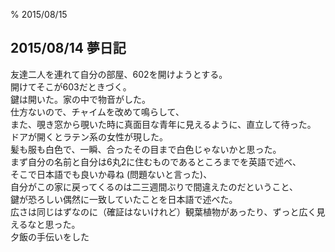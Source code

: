 % 2015/08/15

## 2015/08/14 夢日記

友達二人を連れて自分の部屋、602を開けようとする。  
開けてそこが603だときづく。  
鍵は開いた。家の中で物音がした。  
仕方ないので、チャイムを改めて鳴らして、  
また、覗き窓から覗いた時に真面目な青年に見えるように、直立して待った。  
ドアが開くとラテン系の女性が現した。  
髪も服も白色で、一瞬、合ったその目まで白色じゃないかと思った。  
まず自分の名前と自分は6丸2に住むものであるところまでを英語で述べ、  
そこで日本語でも良いか尋ね (問題ないと言った)、  
自分がこの家に戻ってくるのは二三週間ぶりで間違えたのだということ、  
鍵が恐ろしい偶然に一致していたことを日本語で述べた。  
広さは同じはずなのに（確証はないけれど）観葉植物があったり、ずっと広く見えるなと思った。  
夕飯の手伝いをした  
